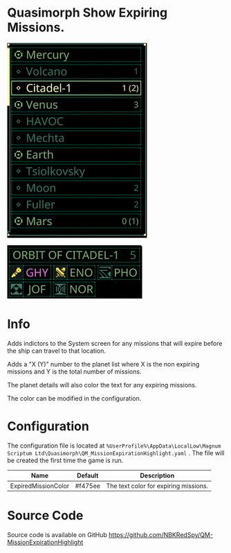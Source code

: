 # Quasimorph Show Expiring Missions.

![alt text](media/PlanetList.png)

![alt text](media/StationList.png)
# Info

Adds indictors to the System screen for any missions that will expire before the ship can travel to that location.

Adds a "X (Y)" number to the planet list where X is the non expiring missions and Y is the total number of missions.

The planet details will also color the text for any expiring missions.

The color can be modified in the configuration.


# Configuration
The configuration file is located at ```%UserProfile%\AppData\LocalLow\Magnum Scriptum Ltd\Quasimorph\QM_MissionExpirationHighlight.yaml``` .
The file will be created the first time the game is run.

|Name|Default|Description|
|--|--|--|
|ExpiredMissionColor|#f475ee|The text color for expiring missions.

# Source Code
Source code is available on GitHub https://github.com/NBKRedSpy/QM-MissionExpirationHighlight

